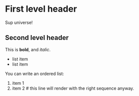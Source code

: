 # First level header

Sup universe!

## Second level header

This is **bold**, and _italic_.

- list item
- list item

You can write an ordered list:

1. item 1
1. item 2 # this line will render with the right sequence anyway.